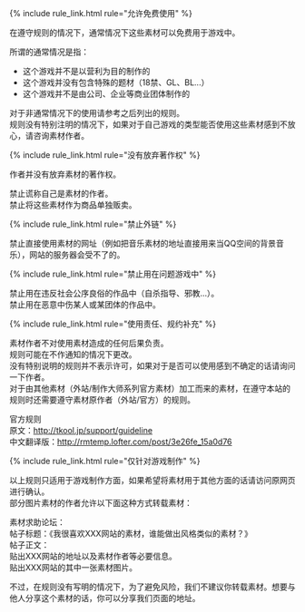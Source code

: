 
{% include rule_link.html rule="允许免费使用" %}

在遵守规则的情况下，通常情况下这些素材可以免费用于游戏中。

>
  所谓的通常情况是指：

  * 这个游戏并不是以营利为目的制作的
  * 这个游戏并没有包含特殊的题材（18禁、GL、BL...）
  * 这个游戏并不是由公司、企业等商业团体制作的

  对于非通常情况下的使用请参考之后列出的规则。  
  规则没有特别注明的情况下，如果对于自己游戏的类型能否使用这些素材感到不放心，请咨询素材作者。

{% include rule_link.html rule="没有放弃著作权" %}

作者并没有放弃素材的著作权。

>
  禁止谎称自己是素材的作者。  
  禁止将这些素材作为商品单独贩卖。

{% include rule_link.html rule="禁止外链" %}

禁止直接使用素材的网址（例如把音乐素材的地址直接用来当QQ空间的背景音乐），网站的服务器会受不了的。

{% include rule_link.html rule="禁止用在问题游戏中" %}

>
  禁止用在违反社会公序良俗的作品中（自杀指导、邪教...）。  
  禁止用在恶意中伤某人或某团体的作品中。

{% include rule_link.html rule="使用责任、规约补充" %}

  素材作者不对使用素材造成的任何后果负责。  
  规则可能在不作通知的情况下更改。  
  没有特别说明的规则并不表示许可，如果对于是否可以使用感到不确定的话请询问一下作者。  
  对于由其他素材（外站/制作大师系列官方素材）加工而来的素材，在遵守本站的规则时还需要遵守素材原作者（外站/官方）的规则。

>
  官方规则  
  原文：http://tkool.jp/support/guideline  
  中文翻译版：http://rmtemp.lofter.com/post/3e26fe_15a0d76  

{% include rule_link.html rule="仅针对游戏制作" %}

以上规则只适用于游戏制作方面，如果希望将素材用于其他方面的话请访问原网页进行确认。  
部分图片素材的作者允许以下面这种方式转载素材：

>
  素材求助论坛：  
  帖子标题：《我很喜欢XXX网站的素材，谁能做出风格类似的素材？》  
  帖子正文：  
    贴出XXX网站的地址以及素材作者等必要信息。  
    贴出XXX网站的其中一张素材图片。

不过，在规则没有写明的情况下，为了避免风险，我们不建议你转载素材。想要与他人分享这个素材的话，你可以分享我们页面的地址。
